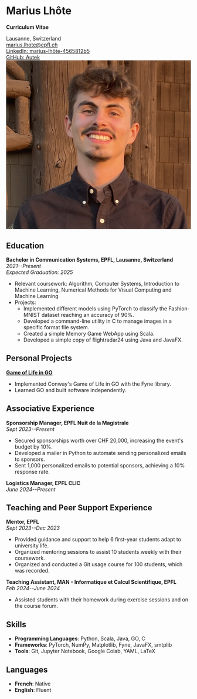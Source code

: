 # Marius Lhôte

**Curriculum Vitae**

Lausanne, Switzerland  
[marius.lhote@epfl.ch](mailto:marius.lhote@epfl.ch)  
[LinkedIn: marius-lhôte-4565812b5](https://www.linkedin.com/in/marius-lhôte-4565812b5)  
[GitHub: Autek](https://github.com/Autek)  
![Profile Picture](picture1.jpg)

## Education

**Bachelor in Communication Systems, EPFL, Lausanne, Switzerland**  
*2021--Present*  
*Expected Graduation: 2025*

- Relevant coursework: Algorithm, Computer Systems, Introduction to Machine Learning, Numerical Methods for Visual Computing and Machine Learning
- Projects:
  - Implemented different models using PyTorch to classify the Fashion-MNIST dataset reaching an accuracy of 90%.
  - Developed a command-line utility in C to manage images in a specific format file system.
  - Created a simple Memory Game WebApp using Scala.
  - Developed a simple copy of flightradar24 using Java and JavaFX.

## Personal Projects

**[Game of Life in GO](https://github.com/Autek/go_of_life)**

- Implemented Conway's Game of Life in GO with the Fyne library.
- Learned GO and built software independently.

## Associative Experience

**Sponsorship Manager, EPFL Nuit de la Magistrale**  
*Sept 2023--Present*

- Secured sponsorships worth over CHF 20,000, increasing the event's budget by 10%.
- Developed a mailer in Python to automate sending personalized emails to sponsors.
- Sent 1,000 personalized emails to potential sponsors, achieving a 10% response rate.

**Logistics Manager, EPFL CLIC**  
*June 2024--Present*

## Teaching and Peer Support Experience

**Mentor, EPFL**  
*Sept 2023--Dec 2023*

- Provided guidance and support to help 6 first-year students adapt to university life.
- Organized mentoring sessions to assist 10 students weekly with their coursework.
- Organized and conducted a Git usage course for 100 students, which was recorded.

**Teaching Assistant, MAN - Informatique et Calcul Scientifique, EPFL**  
*Feb 2024--June 2024*

- Assisted students with their homework during exercise sessions and on the course forum.

## Skills

- **Programming Languages**: Python, Scala, Java, GO, C
- **Frameworks**: PyTorch, NumPy, Matplotlib, Fyne, JavaFX, smtplib
- **Tools**: Git, Jupyter Notebook, Google Colab, YAML, LaTeX

## Languages

- **French**: Native
- **English**: Fluent

